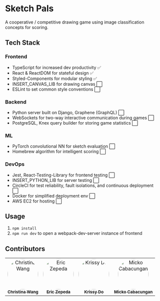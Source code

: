 # Sketch Pals
A cooperative / competitive drawing game using image classification concepts for scoring.

<!-- TODO: Marketing to recruiters - fill out as we progress -->
## Tech Stack
### Frontend
- TypeScript for increased dev productivity ✅
- React & ReactDOM for stateful design ✅
- Styled-Components for modular styling ✅
- INSERT_CANVAS_LIB for drawing canvas ⬜
- ESLint to set common style conventions ⬜

### Backend
- Python server built on Django, Graphene (GraphQL) ⬜
- WebSockets for two-way interactive communication during games ⬜
- PostgreSQL, Knex query builder for storing game statistics ⬜

### ML
- PyTorch convolutional NN for sketch evaluation ⬜
- Homebrew algorithm for intelligent scoring ⬜

### DevOps
- Jest, React-Testing-Library for frontend testing ⬜
- INSERT_PYTHON_LIB for server testing ⬜
- CircleCI for test reliability, fault isolations, and continuous deployment ⬜
- Docker for simplified deployment env ⬜
- AWS EC2 for hosting ⬜

## Usage

1. `npm install`
2. `npm run dev` to open a webpack-dev-server instance of frontend

## Contributors
<table>
  <tr>
    <!-- Christina Wang -->
    <td align="center">
      <a href="https://github.com/cywang117">
        <img
          src="https://avatars0.githubusercontent.com/u/38748558?s=400&v=4" style="width:100px;border-radius:50px;"
          alt="Christina Wang"
        />
        <br />
        <sub><strong>Christina Wang</strong></sub>
      </a>
    </td>
    <!-- Eric Zepeda -->
    <td align="center">
      <a href="https://github.com/cmonez">
        <img
          src="https://avatars1.githubusercontent.com/u/39146411?s=460&u=3a6ecc86d5fe05ae09e235b4f5b6d243a2717aac&v=4"
          style="width:100px;border-radius:50px;"
          alt="Eric Zepeda"
        />
        <br />
        <sub><strong>Eric Zepeda</strong></sub>
      </a>
      </td>
    <!-- Krissy Do -->
    <td align="center">
      <a href="https://github.com/krisdo">
        <img
          src="https://avatars1.githubusercontent.com/u/57049106?s=460&u=f60f0ab826fa293ea45cddab09f8bba666132352&v=4"
          style="width:100px;border-radius:50px;"
          alt="Krissy Do"
        />
        <br />
        <sub><strong>Krissy Do</strong></sub>
      </a>
    </td>
    <!-- Micko Cabacungan -->
    <td align="center">
      <a href="https://github.com/nightlaro">
        <img
          src="https://avatars2.githubusercontent.com/u/53090061?s=460&u=40baff981fb886ff5862e5886f2c3deb8bfd343e&v=4"
          style="width:100px;border-radius:50px;"
          alt="Micko Cabacungan"
        />
        <br />
        <sub><strong>Micko Cabacungan</strong></sub>
      </a>
    </td>
  </tr>
</table>
<br/>
